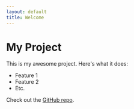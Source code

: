 ```yaml
---
layout: default
title: Welcome
---
```


# My Project

This is my awesome project. Here's what it does:

- Feature 1
- Feature 2
- Etc.

Check out the [GitHub repo](https://github.com/yourusername/project-website).
